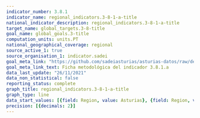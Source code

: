 ```yaml
---
indicator_number: 3.8.1
indicator_name: regional_indicators.3-8-1-a-title
national_indicator_description: regional_indicators.3-8-1-a-title
target_name: global_targets.3-8-title
goal_name: global_goals.3-title
computation_units: units.PT
national_geographical_coverage: regional
source_active_1: true
source_organisation_1: indicator.sadei
goal_meta_link: "https://github.com/sadeiasturias/asturias-datos/raw/develop/descargas/metodologia/3.8.1.a.pdf"
goal_meta_link_text: Ficha metodológica del indicador 3.8.1.a
data_last_update: "26/11/2021"
data_non_statistical: false
reporting_status: complete
graph_title: regional_indicators.3-8-1-a-title
graph_type: line
data_start_values: [{field: Region, value: Asturias}, {field: Region, value: España}]
precision: [{decimals: 2}]
---
```

